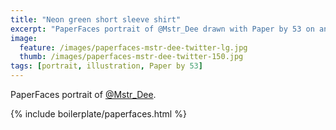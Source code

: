 ```yaml
---
title: "Neon green short sleeve shirt"
excerpt: "PaperFaces portrait of @Mstr_Dee drawn with Paper by 53 on an iPad."
image: 
  feature: /images/paperfaces-mstr-dee-twitter-lg.jpg
  thumb: /images/paperfaces-mstr-dee-twitter-150.jpg
tags: [portrait, illustration, Paper by 53]
---
```


PaperFaces portrait of [@Mstr_Dee](http://twitter.com/Mstr_Dee).

{% include boilerplate/paperfaces.html %}
